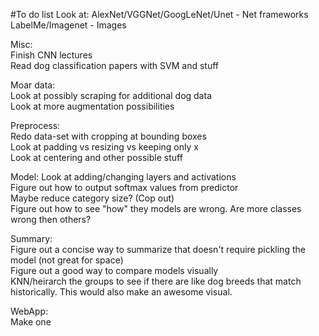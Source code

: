 #To do list
Look at:
AlexNet/VGGNet/GoogLeNet/Unet - Net frameworks
LabelMe/Imagenet - Images

Misc:  
Finish CNN lectures  
Read dog classification papers with SVM and stuff  

Moar data:  
Look at possibly scraping for additional dog data  
Look at more augmentation possibilities  
  
Preprocess:  
Redo data-set with cropping at bounding boxes  
Look at padding vs resizing vs keeping only x  
Look at centering and other possible stuff  

Model:
Look at adding/changing layers and activations  
Figure out how to output softmax values from predictor  
Maybe reduce category size? (Cop out)  
Figure out how to see "how" they models are wrong. Are more classes wrong then others?

Summary:  
Figure out a concise way to summarize that doesn't require pickling the model (not great for space)  
Figure out a good way to compare models visually  
KNN/heirarch the groups to see if there are like dog breeds that match historically. This would also make an awesome
visual.  

WebApp:  
Make one  
